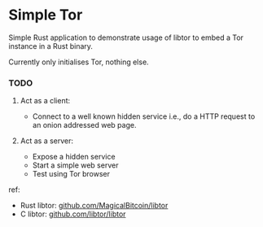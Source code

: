 # Simple Tor

Simple Rust application to demonstrate usage of libtor to embed a Tor
instance in a Rust binary.

Currently only initialises Tor, nothing else.

### TODO

1. Act as a client:
   - Connect to a well known hidden service i.e., do a HTTP request to
   an onion addressed web page.

2. Act as a server:
   - Expose a hidden service
   - Start a simple web server
   - Test using Tor browser


ref:

- Rust libtor: [github.com/MagicalBitcoin/libtor](https://github.com/MagicalBitcoin/libtor)
- C libtor: [github.com/libtor/libtor](https://github.com/libtor/libtor)
